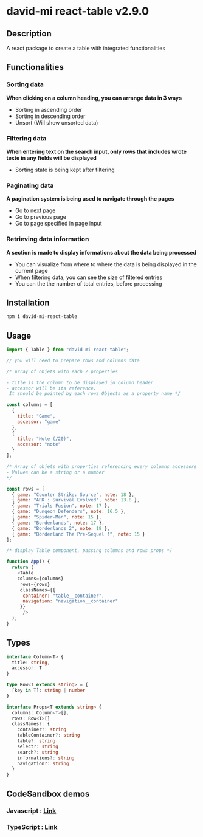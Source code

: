 # david-mi react-table v2.9.0

## Description

A react package to create a table with integrated functionalities

## Functionalities
### Sorting data
**When clicking on a column heading, you can arrange data in 3 ways**
- Sorting in ascending order
- Sorting in descending order
- Unsort (Will show unsorted data)

### Filtering data
**When entering text on the search input, only rows that includes wrote texte in any fields will be displayed**
- Sorting state is being kept after filtering

### Paginating data
**A pagination system is being used to navigate through the pages**
- Go to next page
- Go to previous page
- Go to page specified in page input

### Retrieving data information
**A section is made to display informations about the data being processed**
- You can visualize from where to where the data is being displayed in the current page
- When filtering data, you can see the size of filtered entries
- You can the the number of total entries, before processing

## Installation
```bash
npm i david-mi-react-table
```

## Usage
```js
import { Table } from "david-mi-react-table";

// you will need to prepare rows and columns data

/* Array of objets with each 2 properties  

- title is the column to be displayed in column header
- accessor will be its reference.
 It should be pointed by each rows Objects as a property name */

const columns = [
  {
    title: "Game",
    accessor: "game"
  },
  {
    title: "Note (/20)",
    accessor: "note"
  }
];

/* Array of objets with properties referencing every columns accessors
- Values can be a string or a number
*/

const rows = [
  { game: "Counter Strike: Source", note: 18 },
  { game: "ARK : Survival Evolved", note: 13.8 },
  { game: "Trials Fusion", note: 17 },
  { game: "Dungeon Defenders", note: 16.5 },
  { game: "Spider-Man", note: 15 },
  { game: "Borderlands", note: 17 },
  { game: "Borderlands 2", note: 18 },
  { game: "Borderland The Pre-Sequel !", note: 15 }
];

/* display Table component, passing columns and rows props */

function App() {
  return (
    <Table 
    columns={columns}
     rows={rows}
     classNames={{
      container: "table__container",
      navigation: "navigation__container"
     }}
      />
  );
}
```

## Types
```ts
interface Column<T> {
  title: string,
  accessor: T
}

type Row<T extends string> = {
  [key in T]: string | number
}

interface Props<T extends string> {
  columns: Column<T>[],
  rows: Row<T>[]
  classNames?: {
    container?: string
    tableContainer?: string
    table?: string
    select?: string
    search?: string
    informations?: string
    navigation?: string
  }
}
```

## CodeSandbox demos

### Javascript : [Link](https://codesandbox.io/p/sandbox/david-mi-react-table-js-example-z2wf75?file=%2Fsrc%2FApp.js%3A1%2C1)
### TypeScript : [Link](https://codesandbox.io/p/sandbox/david-mi-react-table-ts-example-ngj5wm?file=%2Fsrc%2FApp.tsx%3A11%2C20)

